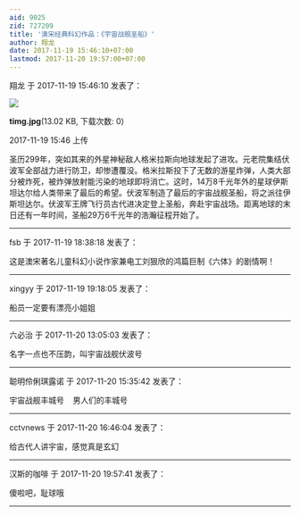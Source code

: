 ```yaml
---
aid: 9025
zid: 727209
title: '澳宋经典科幻作品：《宇宙战舰圣船》'
author: 翔龙
date: 2017-11-19 15:46:10+07:00
lastmod: 2017-11-20 19:57:00+07:00
---
```


翔龙 于 2017-11-19 15:46:10 发表了：

![](https://cdn.jsdelivr.net/gh/lzjluzijie/beichao@main/static/img/154604rwh4kp6ccezpkll6.jpg)



**timg.jpg**(13.02 KB, 下载次数: 0)



2017-11-19 15:46 上传



圣历299年，突如其来的外星神秘敌人格米拉斯向地球发起了进攻。元老院集结伏波军全部战力进行防卫，却惨遭覆没。格米拉斯投下了无数的游星炸弹，人类大部分被炸死，被炸弹放射能污染的地球即将消亡。这时，14万8千光年外的星球伊斯坦达尔给人类带来了最后的希望。伏波军制造了最后的宇宙战舰圣船，将之派往伊斯坦达尔。伏波军王牌飞行员古代进决定登上圣船，奔赴宇宙战场。距离地球的末日还有一年时间，圣船29万6千光年的浩瀚征程开始了。

---------

fsb 于 2017-11-19 18:38:18 发表了：

这是澳宋著名儿童科幻小说作家兼电工刘狠欣的鸿篇巨制《六体》的剧情啊！

---------

xingyy 于 2017-11-19 19:18:05 发表了：

船员一定要有漂亮小姐姐

---------

六必治 于 2017-11-20 13:05:03 发表了：

名字一点也不压韵，叫宇宙战舰伏波号

---------

聪明伶俐琪露诺 于 2017-11-20 15:35:42 发表了：

宇宙战舰丰城号    男人们的丰城号

---------

cctvnews 于 2017-11-20 16:46:04 发表了：

给古代人讲宇宙，感觉真是玄幻

---------

汉斯的咖啡 于 2017-11-20 19:57:41 发表了：

傻啦吧，耻球哦

---------

